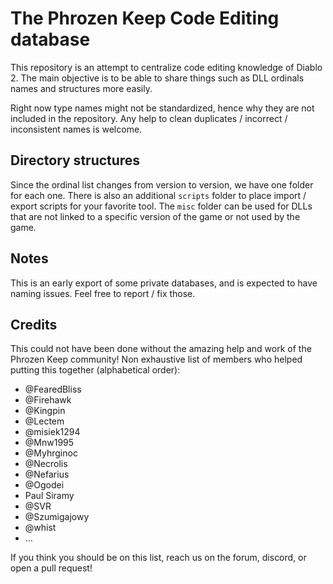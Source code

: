 # The Phrozen Keep Code Editing database

This repository is an attempt to centralize code editing knowledge of Diablo 2.
The main objective is to be able to share things such as DLL ordinals names and structures more easily.

Right now type names might not be standardized, hence why they are not included in the repository.
Any help to clean duplicates / incorrect / inconsistent names is welcome.

## Directory structures

Since the ordinal list changes from version to version, we have one folder for each one.
There is also an additional `scripts` folder to place import / export scripts for your favorite tool.
The `misc` folder can be used for DLLs that are not linked to a specific version of the game or not used by the game.

## Notes

This is an early export of some private databases, and is expected to have naming issues.
Feel free to report / fix those.

## Credits

This could not have been done without the amazing help and work of the Phrozen Keep community!
Non exhaustive list of members who helped putting this together (alphabetical order):

 * @FearedBliss
 * @Firehawk
 * @Kingpin
 * @Lectem
 * @misiek1294
 * @Mnw1995
 * @Myhrginoc
 * @Necrolis
 * @Nefarius
 * @Ogodei
 * Paul Siramy
 * @SVR
 * @Szumigajowy
 * @whist
 * ...

If you think you should be on this list, reach us on the forum, discord, or open a pull request!
